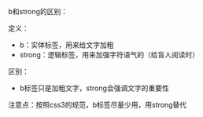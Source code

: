 b和strong的区别：

定义：

- b：实体标签，用来给文字加粗
- strong：逻辑标签，用来加强字符语气的（给盲人阅读时）

区别：

- b标签只是加粗文字，strong会强调文字的重要性

注意点：按照css3的规范，b标签尽量少用，用strong替代

